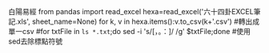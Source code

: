 白陽易經
from pandas import read_excel
hexa=read_excel('六十四卦EXCEL筆記.xls', sheet_name=None)
for k, v in hexa.items():v.to_csv(k+'.csv') #轉出成單一csv
#for txtFile in `ls *.txt`;do sed -i 's/[，。：]/ /g' $txtFile;done     #使用sed去除標點符號

